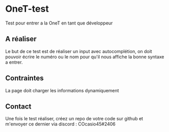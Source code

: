 # OneT-test
Test pour entrer a la OneT en tant que développeur

## A réaliser
Le but de ce test est de réaliser un input avec autocomplétion, on doit pouvoir écrire le numéro ou le nom pour qu'il nous affiche la bonne syntaxe a entrer.

## Contraintes
La page doit charger les informations dynamiquement

## Contact
Une fois le test réaliser, créez un repo de votre code sur github et m'envoyer ce dernier via discord : COcasio45#2406
